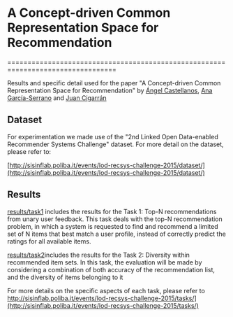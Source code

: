 # A Concept-driven Common Representation Space for Recommendation
=================================================================================

Results and specific detail used for the paper "A Concept-driven Common Representation Space for Recommendation" by [Ángel Castellanos](http://nlp.uned.es/~acastellanos/), [Ana García-Serrano](http://nlp.uned.es/web-nlp/index.php?option=com_content&view=article&id=11) and [Juan Cigarrán](http://nlp.uned.es/~juanci/)

## Dataset

For experimentation we made use of the "2nd Linked Open Data-enabled Recommender Systems Challenge" dataset. For more detail on the dataset, please refer to:

[http://sisinflab.poliba.it/events/lod-recsys-challenge-2015/dataset/](http://sisinflab.poliba.it/events/lod-recsys-challenge-2015/dataset/)

## Results

[results/task1](https://github.com/AngelCastellanos/common-space-recommendation/tree/master/results/task1) includes the results for the Task 1: Top-N recommendations from unary user feedback. This task deals with the top-N recommendation problem, in which a system is requested to find and recommend a limited set of N items that best match a user profile, instead of correctly predict the ratings for all available items.

[results/task2](https://github.com/AngelCastellanos/common-space-recommendation/tree/master/results/task2)includes the results for the Task 2: Diversity within recommended item sets. In this task, the evaluation will be made by considering a combination of both accuracy of the recommendation list, and the diversity of items belonging to it

For more details on the specific aspects of each task, please refer to http://sisinflab.poliba.it/events/lod-recsys-challenge-2015/tasks/](http://sisinflab.poliba.it/events/lod-recsys-challenge-2015/tasks/)




